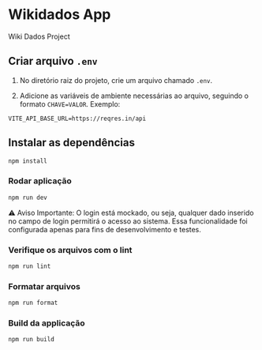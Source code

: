 # Wikidados App

Wiki Dados Project

## Criar arquivo `.env`

1. No diretório raiz do projeto, crie um arquivo chamado `.env`.

2. Adicione as variáveis de ambiente necessárias ao arquivo, seguindo o formato `CHAVE=VALOR`. Exemplo:

```env
VITE_API_BASE_URL=https://reqres.in/api
```

## Instalar as dependências

```bash
npm install
```

### Rodar aplicação

```bash
npm run dev
```

⚠️ Aviso Importante:
O login está mockado, ou seja, qualquer dado inserido no campo de login permitirá o acesso ao sistema.
Essa funcionalidade foi configurada apenas para fins de desenvolvimento e testes.

### Verifique os arquivos com o lint

```bash
npm run lint
```

### Formatar arquivos

```bash
npm run format
```

### Build da applicação

```bash
npm run build
```
